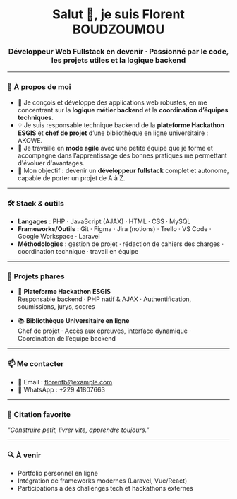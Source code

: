 
<h1 align="center">Salut 👋, je suis Florent BOUDZOUMOU</h1>
<h3 align="center">Développeur Web Fullstack en devenir · Passionné par le code, les projets utiles et la logique backend</h3>

---

### 🚀 À propos de moi

- 🔧 Je conçois et développe des applications web robustes, en me concentrant sur la **logique métier backend** et la **coordination d’équipes techniques**.
- 💡 Je suis responsable technique backend de la **plateforme Hackathon ESGIS** et **chef de projet** d’une bibliothèque en ligne universitaire : AKOWE.
- 🔁 Je travaille en **mode agile** avec une petite équipe que je forme et accompagne dans l’apprentissage des bonnes pratiques me permettant d'évoluer d'avantages.
- 🎯 Mon objectif : devenir un **développeur fullstack** complet et autonome, capable de porter un projet de A à Z.

---

### 🛠️ Stack & outils

- **Langages** : PHP · JavaScript (AJAX) · HTML · CSS · MySQL
- **Frameworks/Outils** : Git · Figma · Jira (notions) · Trello · VS Code · Google Workspace · Laravel
- **Méthodologies** : gestion de projet · rédaction de cahiers des charges · coordination technique · travail en équipe

---

### 📌 Projets phares

- 🎯 **Plateforme Hackathon ESGIS**  
  Responsable backend · PHP natif & AJAX · Authentification, soumissions, jurys, scores

- 📚 **Bibliothèque Universitaire en ligne**  
  Chef de projet · Accès aux épreuves, interface dynamique · Coordination de l’équipe backend

---

### 📫 Me contacter

- 📧 Email : florentb@example.com
- 📱 WhatsApp : +229 41807663

---

### 💬 Citation favorite
_"Construire petit, livrer vite, apprendre toujours."_

---

### 🔍 À venir
- Portfolio personnel en ligne
- Intégration de frameworks modernes (Laravel, Vue/React)
- Participations à des challenges tech et hackathons externes

